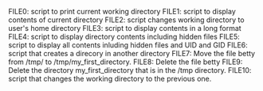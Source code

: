 FILE0: script to print current working directory
FILE1: script to display contents of current directory
FILE2: script changes working directory to user's home directory
FILE3: script to display contents in a long format
FILE4: script to display directory contents including hidden files
FILE5: script to display all contents inluding hidden files and UID and GID
FILE6: script that creates a direcory in another directory
FILE7: Move the file betty from /tmp/ to /tmp/my_first_directory.
FILE8: Delete the file betty
FILE9: Delete the directory my_first_directory that is in the /tmp directory.
FILE10: script that changes the working directory to the previous one.
